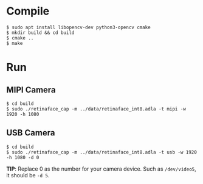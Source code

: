 # Compile

```shell
$ sudo apt install libopencv-dev python3-opencv cmake
$ mkdir build && cd build
$ cmake ..
$ make
```

# Run

## MIPI Camera

```shell
$ cd build
$ sudo ./retinaface_cap -m ../data/retinaface_int8.adla -t mipi -w 1920 -h 1080
```

## USB Camera
```shell
$ cd build
$ sudo ./retinaface_cap -m ../data/retinaface_int8.adla -t usb -w 1920 -h 1080 -d 0
```

**TIP**: Replace 0 as the number for your camera device. Such as `/dev/video5`, it should be `-d 5`.